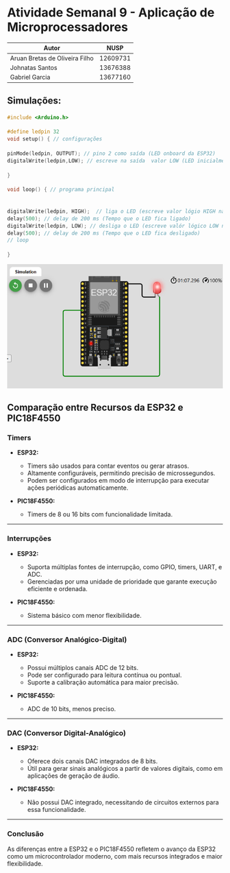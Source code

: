 # Atividade Semanal 9 - Aplicação de Microprocessadores

| Autor                          | NUSP      |
| ------------------------------ | --------- |
| Aruan Bretas de Oliveira Filho | 12609731  |
| Johnatas Santos                | 13676388  |
| Gabriel Garcia                 | 13677160  |



## Simulações:

```c++
#include <Arduino.h>

#define ledpin 32
void setup() { // configurações

pinMode(ledpin, OUTPUT); // pino 2 como saída (LED onboard da ESP32)
digitalWrite(ledpin,LOW); // escreve na saída  valor LOW (LED inicialmente desligado)

}

void loop() { // programa principal
  

digitalWrite(ledpin, HIGH);  // liga o LED (escreve valor lógio HIGH na saída - pino 2)
delay(500); // delay de 200 ms (Tempo que o LED fica ligado)
digitalWrite(ledpin, LOW); // desliga o LED (escreve valór lógico LOW na saída - pino 2)
delay(500); // delay de 200 ms (Tempo que o LED fica desligado)
// loop

}
```

![](LED_Blink.png)





## Comparação entre Recursos da ESP32 e PIC18F4550

### Timers
- **ESP32:** 
  - Timers são usados para contar eventos ou gerar atrasos.
  - Altamente configuráveis, permitindo precisão de microssegundos.
  - Podem ser configurados em modo de interrupção para executar ações periódicas automaticamente.

- **PIC18F4550:** 
  - Timers de 8 ou 16 bits com funcionalidade limitada.

---

### Interrupções
- **ESP32:** 
  - Suporta múltiplas fontes de interrupção, como GPIO, timers, UART, e ADC.
  - Gerenciadas por uma unidade de prioridade que garante execução eficiente e ordenada.

- **PIC18F4550:** 
  - Sistema básico com menor flexibilidade.

---

### ADC (Conversor Analógico-Digital)
- **ESP32:** 
  - Possui múltiplos canais ADC de 12 bits.
  - Pode ser configurado para leitura contínua ou pontual.
  - Suporte a calibração automática para maior precisão.

- **PIC18F4550:** 
  - ADC de 10 bits, menos preciso.

---

### DAC (Conversor Digital-Analógico)
- **ESP32:** 
  - Oferece dois canais DAC integrados de 8 bits.
  - Útil para gerar sinais analógicos a partir de valores digitais, como em aplicações de geração de áudio.

- **PIC18F4550:** 
  - Não possui DAC integrado, necessitando de circuitos externos para essa funcionalidade.

---

### Conclusão
As diferenças entre a ESP32 e o PIC18F4550 refletem o avanço da ESP32 como um microcontrolador moderno, com mais recursos integrados e maior flexibilidade.
